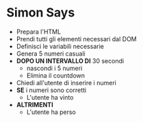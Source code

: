 # Simon Says

- Prepara l'HTML
- Prendi tutti gli elementi necessari dal DOM
- Definisci le variabili necessarie
- Genera 5 numeri casuali
- **DOPO UN INTERVALLO DI** 30 secondi
    - nascondi i 5 numeri
    - Elimina il countdown
- Chiedi all'utente di inserire i numeri
- **SE** i numeri sono corretti
    - L'utente ha vinto
- **ALTRIMENTI**
    - L'utente ha perso